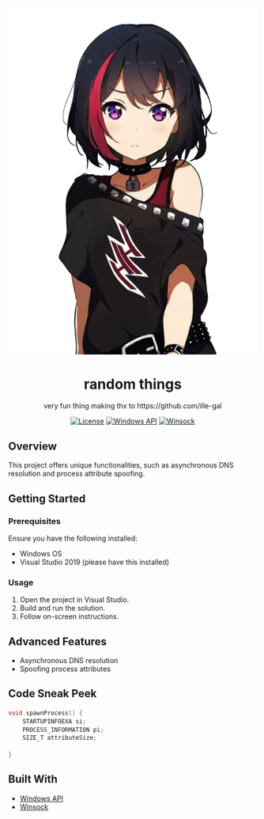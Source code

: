 
<p align="center">
  <img src="imgs/cute.png" alt="Logo">
</p>

<h1 align="center">random things</h1>

<p align="center">
 very fun thing making thx to https://github.com/ille-gal
</p>

<div align="center">

[![License](https://img.shields.io/badge/license-MIT-blue.svg)](https://opensource.org/licenses/MIT)
[![Windows API](https://img.shields.io/badge/Windows%20API-Add%20Your%20Version%20Here-brightgreen)](https://docs.microsoft.com/en-us/windows/win32/apiindex/windows-api-list)
[![Winsock](https://img.shields.io/badge/Winsock-Add%20Your%20Details%20Here-orange)](https://docs.microsoft.com/en-us/windows/win32/winsock/windows-sockets-start-page)

</div>

## Overview

This project offers unique functionalities, such as asynchronous DNS resolution and process attribute spoofing.

## Getting Started

### Prerequisites

Ensure you have the following installed:

- Windows OS
- Visual Studio 2019 (please have this installed)

### Usage

1. Open the project in Visual Studio.
2. Build and run the solution.
3. Follow on-screen instructions.

## Advanced Features

- Asynchronous DNS resolution
- Spoofing process attributes

## Code Sneak Peek

```c
void spawnProcess() {
    STARTUPINFOEXA si;
    PROCESS_INFORMATION pi;
    SIZE_T attributeSize;

}
```

## Built With

- [Windows API](https://docs.microsoft.com/en-us/windows/win32/apiindex/windows-api-list)
- [Winsock](https://docs.microsoft.com/en-us/windows/win32/winsock/windows-sockets-start-page)
